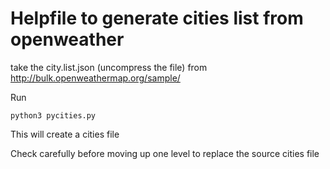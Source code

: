 # Helpfile to generate cities list from openweather

take the city.list.json (uncompress the file) from http://bulk.openweathermap.org/sample/

Run

    python3 pycities.py

This will create a cities file

Check carefully before moving up one level to replace the source cities file